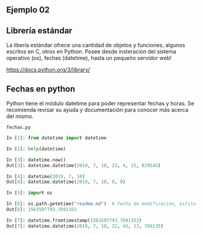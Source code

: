 ## Ejemplo 02

## Librería estándar

La libería estándar ofrece una cantidad de objetos y funciones, algunos escritos en C, otros en Python. Posee desde insteración del sistema operativo (os), fechas (datetime), hasta un pequeño servidor web!

https://docs.python.org/3/library/


## Fechas en python

Python tiene el módulo datetime para poder representar fechas y horas. Se recomienda revisar su ayuda y documentación para conocer más acerca del mismo.

`fechas.py`

```python
In [1]: from datetime import datetime

In [2]: help(datetime)

In [3]: datetime.now()
Out[3]: datetime.datetime(2019, 7, 18, 23, 4, 15, 829545)

In [4]: datetime(2019, 7, 10)
Out[4]: datetime.datetime(2019, 7, 10, 0, 0)

In [5]: import os

In [6]: os.path.getmtime("readme.md")  # Fecha de modificacion, estilo C
Out[6]: 1563507793.7691352

In [7]: datetime.fromtimestamp(1563507793.7691352)
Out[7]: datetime.datetime(2019, 7, 18, 22, 43, 13, 769135)
```

